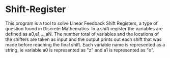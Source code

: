 # Shift-Register

This program is a tool to solve Linear Feedback Shift Registers, a type of question found in Discrete Mathematics. In a shift register the variables are defined as a0,a1,...,aN. The number total of variables and the locations of the shifters are taken as input and the output prints out each shift that was made before reaching the final shift. Each variable name is represented as a string, ie variable a0 is represented as "z" and a1 is represented as "o". 
